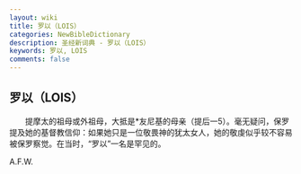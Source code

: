 ```yaml
---
layout: wiki
title: 罗以（LOIS）
categories: NewBibleDictionary
description: 圣经新词典 - 罗以（LOIS）
keywords: 罗以, LOIS
comments: false
---
```


## 罗以（LOIS）

　　提摩太的祖母或外祖母，大抵是*友尼基的母亲（提后一5）。毫无疑问，保罗提及她的基督教信仰：如果她只是一位敬畏神的犹太女人，她的敬虔似乎较不容易被保罗察觉。在当时，“罗以”一名是罕见的。

A.F.W.








